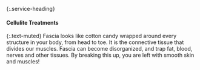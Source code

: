 ---
---
{:.service-heading}
#### Cellulite Treatments

{:.text-muted}
Fascia looks like cotton candy wrapped around every structure in your body, from head to toe. It is the connective tissue that divides our muscles. Fascia can become disorganized, and trap fat, blood, nerves and other tissues. By breaking this up, you are left with smooth skin and muscles!
